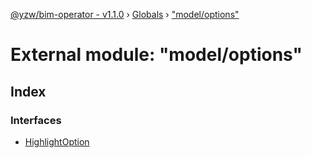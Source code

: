 [@yzw/bim-operator - v1.1.0](../README.md) › [Globals](../globals.md) › ["model/options"](_model_options_.md)

# External module: "model/options"

## Index

### Interfaces

* [HighlightOption](../interfaces/_model_options_.highlightoption.md)
